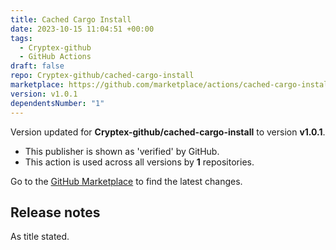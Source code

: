 ```yaml
---
title: Cached Cargo Install
date: 2023-10-15 11:04:51 +00:00
tags:
  - Cryptex-github
  - GitHub Actions
draft: false
repo: Cryptex-github/cached-cargo-install
marketplace: https://github.com/marketplace/actions/cached-cargo-install
version: v1.0.1
dependentsNumber: "1"
---
```



Version updated for **Cryptex-github/cached-cargo-install** to version **v1.0.1**.
- This publisher is shown as 'verified' by GitHub.
- This action is used across all versions by **1** repositories.

Go to the [GitHub Marketplace](https://github.com/marketplace/actions/cached-cargo-install) to find the latest changes.

## Release notes

As title stated.
